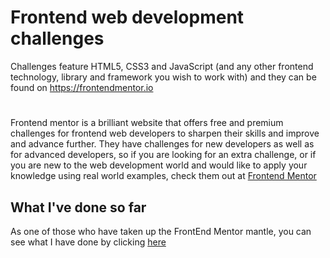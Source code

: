 # Frontend web development challenges

Challenges feature HTML5, CSS3 and JavaScript (and any other frontend technology, library and framework you wish to work with) and they can be found on https://frontendmentor.io

#

Frontend mentor is a brilliant website that offers free and premium challenges for frontend web developers to sharpen their skills and improve and advance further. They have challenges for new developers as well as for advanced developers, so if you are looking for an extra challenge, or if you are new to the web development world and would like to apply your knowledge using real world examples, check them out at [Frontend Mentor](https://frontendmentor.io)

## What I've done so far

As one of those who have taken up the FrontEnd Mentor mantle, you can see what I have done by clicking [here](https://frontendchallenges.netlify.app)

#
